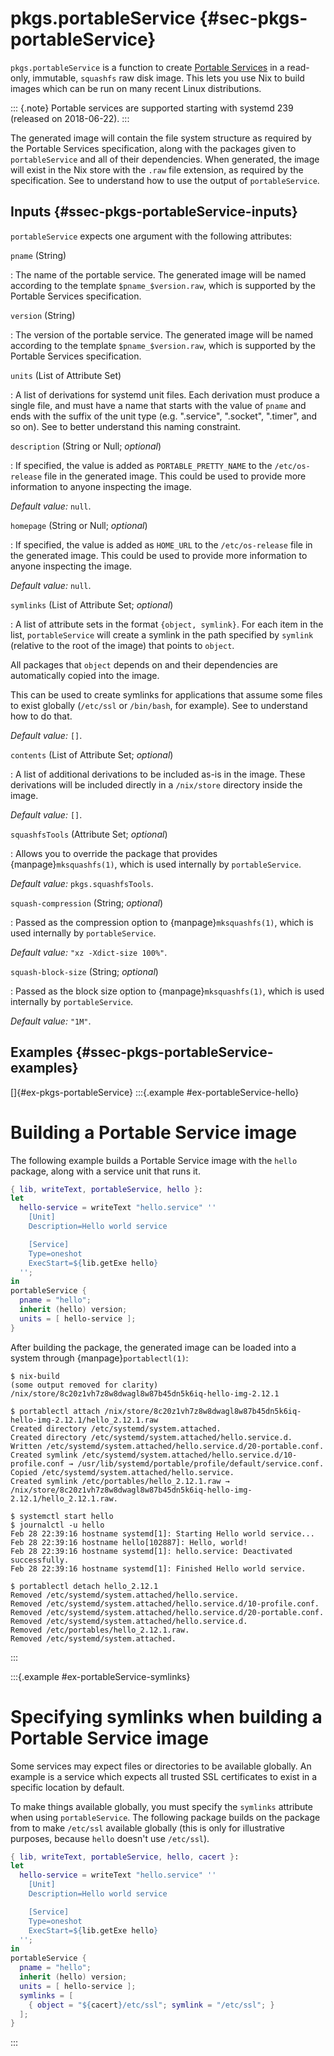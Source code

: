 # pkgs.portableService {#sec-pkgs-portableService}

`pkgs.portableService` is a function to create [Portable Services](https://systemd.io/PORTABLE_SERVICES/) in a read-only, immutable, `squashfs` raw disk image.
This lets you use Nix to build images which can be run on many recent Linux distributions.

::: {.note}
Portable services are supported starting with systemd 239 (released on 2018-06-22).
:::

The generated image will contain the file system structure as required by the Portable Services specification, along with the packages given to `portableService` and all of their dependencies.
When generated, the image will exist in the Nix store with the `.raw` file extension, as required by the specification.
See [](#ex-portableService-hello) to understand how to use the output of `portableService`.

## Inputs {#ssec-pkgs-portableService-inputs}

`portableService` expects one argument with the following attributes:

`pname` (String)

: The name of the portable service.
  The generated image will be named according to the template `$pname_$version.raw`, which is supported by the Portable Services specification.

`version` (String)

: The version of the portable service.
  The generated image will be named according to the template `$pname_$version.raw`, which is supported by the Portable Services specification.

`units` (List of Attribute Set)

: A list of derivations for systemd unit files.
  Each derivation must produce a single file, and must have a name that starts with the value of `pname` and ends with the suffix of the unit type (e.g. ".service", ".socket", ".timer", and so on).
  See [](#ex-portableService-hello) to better understand this naming constraint.

`description` (String or Null; _optional_)

: If specified, the value is added as `PORTABLE_PRETTY_NAME` to the `/etc/os-release` file in the generated image.
  This could be used to provide more information to anyone inspecting the image.

  _Default value:_ `null`.

`homepage` (String or Null; _optional_)

: If specified, the value is added as `HOME_URL` to the `/etc/os-release` file in the generated image.
  This could be used to provide more information to anyone inspecting the image.

  _Default value:_ `null`.

`symlinks` (List of Attribute Set; _optional_)

: A list of attribute sets in the format `{object, symlink}`.
  For each item in the list, `portableService` will create a symlink in the path specified by `symlink` (relative to the root of the image) that points to `object`.

  All packages that `object` depends on and their dependencies are automatically copied into the image.

  This can be used to create symlinks for applications that assume some files to exist globally (`/etc/ssl` or `/bin/bash`, for example).
  See [](#ex-portableService-symlinks) to understand how to do that.

  _Default value:_ `[]`.

`contents` (List of Attribute Set; _optional_)

: A list of additional derivations to be included as-is in the image.
  These derivations will be included directly in a `/nix/store` directory inside the image.

  _Default value:_ `[]`.

`squashfsTools` (Attribute Set; _optional_)

: Allows you to override the package that provides {manpage}`mksquashfs(1)`, which is used internally by `portableService`.

  _Default value:_ `pkgs.squashfsTools`.

`squash-compression` (String; _optional_)

: Passed as the compression option to {manpage}`mksquashfs(1)`, which is used internally by `portableService`.

  _Default value:_ `"xz -Xdict-size 100%"`.

`squash-block-size` (String; _optional_)

: Passed as the block size option to {manpage}`mksquashfs(1)`, which is used internally by `portableService`.

  _Default value:_ `"1M"`.

## Examples {#ssec-pkgs-portableService-examples}

[]{#ex-pkgs-portableService}
:::{.example #ex-portableService-hello}
# Building a Portable Service image

The following example builds a Portable Service image with the `hello` package, along with a service unit that runs it.

```nix
{ lib, writeText, portableService, hello }:
let
  hello-service = writeText "hello.service" ''
    [Unit]
    Description=Hello world service

    [Service]
    Type=oneshot
    ExecStart=${lib.getExe hello}
  '';
in
portableService {
  pname = "hello";
  inherit (hello) version;
  units = [ hello-service ];
}
```

After building the package, the generated image can be loaded into a system through {manpage}`portablectl(1)`:

```shell
$ nix-build
(some output removed for clarity)
/nix/store/8c20z1vh7z8w8dwagl8w87b45dn5k6iq-hello-img-2.12.1

$ portablectl attach /nix/store/8c20z1vh7z8w8dwagl8w87b45dn5k6iq-hello-img-2.12.1/hello_2.12.1.raw
Created directory /etc/systemd/system.attached.
Created directory /etc/systemd/system.attached/hello.service.d.
Written /etc/systemd/system.attached/hello.service.d/20-portable.conf.
Created symlink /etc/systemd/system.attached/hello.service.d/10-profile.conf → /usr/lib/systemd/portable/profile/default/service.conf.
Copied /etc/systemd/system.attached/hello.service.
Created symlink /etc/portables/hello_2.12.1.raw → /nix/store/8c20z1vh7z8w8dwagl8w87b45dn5k6iq-hello-img-2.12.1/hello_2.12.1.raw.

$ systemctl start hello
$ journalctl -u hello
Feb 28 22:39:16 hostname systemd[1]: Starting Hello world service...
Feb 28 22:39:16 hostname hello[102887]: Hello, world!
Feb 28 22:39:16 hostname systemd[1]: hello.service: Deactivated successfully.
Feb 28 22:39:16 hostname systemd[1]: Finished Hello world service.

$ portablectl detach hello_2.12.1
Removed /etc/systemd/system.attached/hello.service.
Removed /etc/systemd/system.attached/hello.service.d/10-profile.conf.
Removed /etc/systemd/system.attached/hello.service.d/20-portable.conf.
Removed /etc/systemd/system.attached/hello.service.d.
Removed /etc/portables/hello_2.12.1.raw.
Removed /etc/systemd/system.attached.
```
:::

:::{.example #ex-portableService-symlinks}
# Specifying symlinks when building a Portable Service image

Some services may expect files or directories to be available globally.
An example is a service which expects all trusted SSL certificates to exist in a specific location by default.

To make things available globally, you must specify the `symlinks` attribute when using `portableService`.
The following package builds on the package from [](#ex-portableService-hello) to make `/etc/ssl` available globally (this is only for illustrative purposes, because `hello` doesn't use `/etc/ssl`).

```nix
{ lib, writeText, portableService, hello, cacert }:
let
  hello-service = writeText "hello.service" ''
    [Unit]
    Description=Hello world service

    [Service]
    Type=oneshot
    ExecStart=${lib.getExe hello}
  '';
in
portableService {
  pname = "hello";
  inherit (hello) version;
  units = [ hello-service ];
  symlinks = [
    { object = "${cacert}/etc/ssl"; symlink = "/etc/ssl"; }
  ];
}
```
:::

